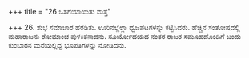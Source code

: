 +++
title = "26 ಒಸಗೆಯಾಯಿತು ಮತ್ತೆ"

+++
26. ಶುಭ ಸಮಾಚಾರ ಹರಡಿತು. ಊರಿನಲ್ಲೆಲ್ಲಾ ಧ್ವಜಪಟಗಳನ್ನು ಕಟ್ಟಿಸಿದರು. ಹೆಚ್ಚಿನ ಸಂತೋಷದಲ್ಲಿ ಮಹಾರಾಜನು ರೋಮಾಂಚ ಪುಳಕಿತನಾದನು. ಸೂರ್ಯೋದಯದ ನಂತರ ರಾಜರ ಸಮೂಹದೊಂದಿಗೆ ಬಂದು ಕುಂಬಾರನ ಮನೆಯಲ್ಲಿದ್ದ ಭೂಪತಿಗಳನ್ನು ನೋಡಿದನು.